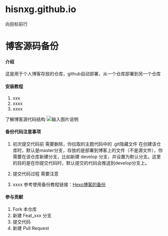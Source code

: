 # hisnxg.github.io
向目标前行
# 博客源码备份

#### 介绍
这是用于个人博客存放的仓库，github自动部署，从一个仓库部署到另一个仓库

#### 安装教程

1.  xxx
2.  xxxx
3.  xxxx

了解博客源代码结构
![输入图片说明](https://images.gitee.com/uploads/images/2022/0602/163108_b6cc9d83_11073304.png "屏幕截图.png")
#### 备份代码注意事项

1.  初次提交代码前
需要删除，你拉取的主题代码中的 .git隐藏文件
在创建该仓库时，默认是master分支，存放的是部署到博客上的文件（不是源文件），你需要在该仓库新建分支，比如新建 develop 分支，并设置为默认分支。这里的目的是在你提交代码时，默认提交的代码会推送到develop分支上。

2.  提交代码过程
需要注意

3.  xxxx
参考使用备份教程链接：[Hexo博客的备份](https://blog.csdn.net/qq_21040559/article/details/109702142)

#### 参与贡献

1.  Fork 本仓库
2.  新建 Feat_xxx 分支
3.  提交代码
4.  新建 Pull Request

